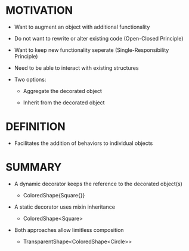 # MOTIVATION

* Want to augment an object with additional functionality

* Do not want to rewrite or alter existing code (Open-Closed Principle)

* Want to keep new functionality seperate (Single-Responsibility Principle)

* Need to be able to interact with existing structures

* Two options:

	* Aggregate the decorated object

	* Inherit from the decorated object

# DEFINITION

* Facilitates the addition of behaviors to individual objects

# SUMMARY

* A dynamic decorator keeps the reference to the decorated object(s)

	* ColoredShape{Square{}}

* A static decorator uses mixin inheritance

	* ColoredShape\<Square\>

* Both approaches allow limitless composition

	* TransparentShape\<ColoredShape\<Circle\>\>
